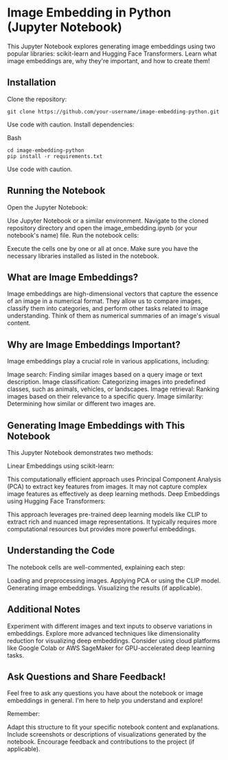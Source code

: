 # Image Embedding in Python (Jupyter Notebook)

This Jupyter Notebook explores generating image embeddings using two popular libraries: scikit-learn and Hugging Face Transformers. Learn what image embeddings are, why they're important, and how to create them!

## Installation

Clone the repository:

```
git clone https://github.com/your-username/image-embedding-python.git
```
Use code with caution.
Install dependencies:

Bash
```
cd image-embedding-python
pip install -r requirements.txt
```
Use code with caution.
## Running the Notebook

Open the Jupyter Notebook:

Use Jupyter Notebook or a similar environment.
Navigate to the cloned repository directory and open the image_embedding.ipynb (or your notebook's name) file.
Run the notebook cells:

Execute the cells one by one or all at once.
Make sure you have the necessary libraries installed as listed in the notebook.
## What are Image Embeddings?

Image embeddings are high-dimensional vectors that capture the essence of an image in a numerical format. They allow us to compare images, classify them into categories, and perform other tasks related to image understanding. Think of them as numerical summaries of an image's visual content.

## Why are Image Embeddings Important?

Image embeddings play a crucial role in various applications, including:

Image search: Finding similar images based on a query image or text description.
Image classification: Categorizing images into predefined classes, such as animals, vehicles, or landscapes.
Image retrieval: Ranking images based on their relevance to a specific query.
Image similarity: Determining how similar or different two images are.
## Generating Image Embeddings with This Notebook

This Jupyter Notebook demonstrates two methods:

Linear Embeddings using scikit-learn:

This computationally efficient approach uses Principal Component Analysis (PCA) to extract key features from images.
It may not capture complex image features as effectively as deep learning methods.
Deep Embeddings using Hugging Face Transformers:

This approach leverages pre-trained deep learning models like CLIP to extract rich and nuanced image representations.
It typically requires more computational resources but provides more powerful embeddings.
## Understanding the Code

The notebook cells are well-commented, explaining each step:

Loading and preprocessing images.
Applying PCA or using the CLIP model.
Generating image embeddings.
Visualizing the results (if applicable).
## Additional Notes

Experiment with different images and text inputs to observe variations in embeddings.
Explore more advanced techniques like dimensionality reduction for visualizing deep embeddings.
Consider using cloud platforms like Google Colab or AWS SageMaker for GPU-accelerated deep learning tasks.
## Ask Questions and Share Feedback!

Feel free to ask any questions you have about the notebook or image embeddings in general. I'm here to help you understand and explore!

Remember:

Adapt this structure to fit your specific notebook content and explanations.
Include screenshots or descriptions of visualizations generated by the notebook.
Encourage feedback and contributions to the project (if applicable).

